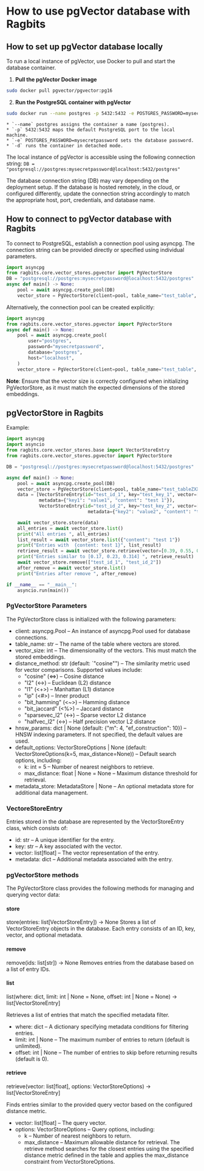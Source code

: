 # How to use pgVector database with Ragbits

## How to set up pgVector database locally
To run a local instance of pgVector, use Docker to pull and start the database container.

1. **Pull the pgVector Docker image**
```bash
sudo docker pull pgvector/pgvector:pg16
 ```

2. **Run the PostgreSQL container with pgVector**
```bash
sudo docker run --name postgres -p 5432:5432 -e POSTGRES_PASSWORD=mysecretpassword -d pgvector/pgvector:pg16
```
    * `--name` postgres assigns the container a name (postgres).
    * `-p` 5432:5432 maps the default PostgreSQL port to the local machine.
    * `-e` POSTGRES_PASSWORD=mysecretpassword sets the database password.
    * `-d` runs the container in detached mode.

The local instance of pgVector is accessible using the following connection string:
```DB = "postgresql://postgres:mysecretpassword@localhost:5432/postgres"```

The database connection string (DB) may vary depending on the deployment setup.
If the database is hosted remotely, in the cloud, or configured differently,
update the connection string accordingly to match the appropriate host, port, credentials, and database name.

## How to connect to pgVector database with Ragbits
To connect to PostgreSQL, establish a connection pool using asyncpg.
The connection string can be provided directly or specified using individual parameters.

```python
import asyncpg
from ragbits.core.vector_stores.pgvector import PgVectorStore
DB = "postgresql://postgres:mysecretpassword@localhost:5432/postgres"
async def main() -> None:
    pool = await asyncpg.create_pool(DB)
    vector_store = PgVectorStore(client=pool, table_name="test_table", vector_size=1536)
```
Alternatively, the connection pool can be created explicitly:
```python
import asyncpg
from ragbits.core.vector_stores.pgvector import PgVectorStore
async def main() -> None:
    pool = await asyncpg.create_pool(
        user="postgres",
        password="mysecretpassword",
        database="postgres",
        host="localhost",
    )
    vector_store = PgVectorStore(client=pool, table_name="test_table", vector_size=1536)
```
**Note**: Ensure that the vector size is correctly configured when initializing PgVectorStore,
as it must match the expected dimensions of the stored embeddings.

## pgVectorStore in Ragbits
Example:
```python
import asyncpg
import asyncio
from ragbits.core.vector_stores.base import VectorStoreEntry
from ragbits.core.vector_stores.pgvector import PgVectorStore

DB = "postgresql://postgres:mysecretpassword@localhost:5432/postgres"

async def main() -> None:
    pool = await asyncpg.create_pool(DB)
    vector_store = PgVectorStore(client=pool, table_name="test_tableZXXX", vector_size=3)
    data = [VectorStoreEntry(id="test_id_1", key="test_key_1", vector=[0.1, 0.2, 0.3],
            metadata={"key1": "value1", "content": "test 1"}),
            VectorStoreEntry(id="test_id_2", key="test_key_2", vector=[0.4, 0.5, 0.6],
                              metadata={"key2": "value2", "content": "test 2"})]

    await vector_store.store(data)
    all_entries = await vector_store.list()
    print("All entries ", all_entries)
    list_result = await vector_store.list({"content": "test 1"})
    print("Entries with  {content: test 1}", list_result)
    retrieve_result = await vector_store.retrieve(vector=[0.39, 0.55, 0.6])
    print("Entries similar to [0.17, 0.23, 0.314] ", retrieve_result)
    await vector_store.remove(["test_id_1", "test_id_2"])
    after_remove = await vector_store.list()
    print("Entries after remove ", after_remove)

if __name__ == "__main__":
    asyncio.run(main())
```
### PgVectorStore Parameters
The PgVectorStore class is initialized with the following parameters:

* client: asyncpg.Pool – An instance of asyncpg.Pool used for database connections.
* table_name: str – The name of the table where vectors are stored.
* vector_size: int – The dimensionality of the vectors. This must match the stored embeddings.
* distance_method: str (default: `"cosine"") – The similarity metric used for vector comparisons.
Supported values include:
    - "cosine" (<=>) – Cosine distance
    - "l2" (<->) – Euclidean (L2) distance
    - "l1" (<+>) – Manhattan (L1) distance
    - "ip" (<#>) – Inner product
    - "bit_hamming" (<~>) – Hamming distance
    - "bit_jaccard" (<%>) – Jaccard distance
    - "sparsevec_l2" (<->) – Sparse vector L2 distance
    - "halfvec_l2" (<->) – Half precision vector L2 distance
* hnsw_params: dict | None (default: {"m": 4, "ef_construction": 10}) – HNSW indexing parameters.
If not specified, the default values are used.
* default_options: VectorStoreOptions | None (default: VectorStoreOptions(k=5, max_distance=None)) –
Default search options, including:
    - k: int = 5 – Number of nearest neighbors to retrieve.
    - max_distance: float | None = None – Maximum distance threshold for retrieval.
* metadata_store: MetadataStore | None – An optional metadata store for additional data management.

### VectoreStoreEntry
Entries stored in the database are represented by the VectorStoreEntry class, which consists of:

* id: str – A unique identifier for the entry.
* key: str – A key associated with the vector.
* vector: list[float] – The vector representation of the entry.
* metadata: dict – Additional metadata associated with the entry.

### pgVectorStore methods
The PgVectorStore class provides the following methods for managing and querying vector data:

#### store
store(entries: list[VectorStoreEntry]) -> None
Stores a list of VectorStoreEntry objects in the database.
Each entry consists of an ID, key, vector, and optional metadata.
#### remove
remove(ids: list[str]) -> None
Removes entries from the database based on a list of entry IDs.
#### list
list(where: dict, limit: int | None = None, offset: int | None = None) -> list[VectorStoreEntry]

Retrieves a list of entries that match the specified metadata filter.

* where: dict – A dictionary specifying metadata conditions for filtering entries.
* limit: int | None – The maximum number of entries to return (default is unlimited).
* offset: int | None – The number of entries to skip before returning results (default is 0).

#### retrieve
retrieve(vector: list[float], options: VectorStoreOptions) -> list[VectorStoreEntry]

Finds entries similar to the provided query vector based on the configured distance metric.

* vector: list[float] – The query vector.
* options: VectorStoreOptions – Query options, including:
     - k – Number of nearest neighbors to return.
     - max_distance – Maximum allowable distance for retrieval.
   The retrieve method searches for the closest entries using the specified distance metric defined in the table
   and applies the max_distance constraint from VectorStoreOptions.